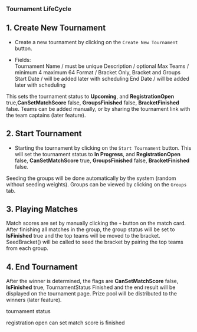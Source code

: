 ### Tournament LifeCycle


## 1. Create New Tournament

- Create a new tournament by clicking on the `Create New Tournament` button.

- Fields: 	
Tournament Name / must be unique
Description / optional
Max Teams / minimum 4 maximum 64
Format / Bracket Only, Bracket and Groups 
Start Date / will be added later with scheduling
End Date / will be added later with scheduling

This sets the tournament status to **Upcoming**, and **RegistrationOpen** true,**CanSetMatchScore** false, **GroupsFinished** false, **BracketFinished** false.
Teams can be added manually, or by sharing the tournament link with the team captains (later feature). 

## 2. Start Tournament

- Starting the tournament by clicking on the `Start Tournament` button. 
This will set the tournament status to **In Progress**, and **RegistrationOpen** false, **CanSetMatchScore** true, **GroupsFinished** false, **BracketFinished** false.

Seeding the groups will be done automatically by the system (random without seeding weights). Groups can be viewed by clicking on the `Groups` tab.

## 3. Playing Matches

Match scores are set by manually clicking the `+` button on the match card. After finishing all matches in the group, the group status will be set to **IsFinished** true
and the top teams will be moved to the bracket. SeedBracket() will be called to seed the bracket by pairing the top teams from each group.

## 4. End Tournament

After the winner is determined, the flags are **CanSetMatchScore** false, **IsFinished** true, TournamentStatus Finished and the end result will be displayed on the tournament page.
Prize pool will be distributed to the winners (later feature).




 tournament status

 registration open
 can set match score
 is finished
	
